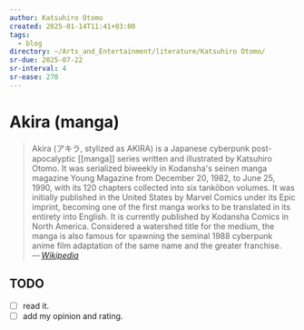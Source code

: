 ```yaml
---
author: Katsuhiro Otomo
created: 2025-01-14T11:41+03:00
tags:
  - blog
directory: ~/Arts_and_Entertainment/literature/Katsuhiro Otomo/
sr-due: 2025-07-22
sr-interval: 4
sr-ease: 270
---
```


# Akira (manga)

> Akira (アキラ, stylized as AKIRA) is a Japanese cyberpunk post-apocalyptic [[manga]] series written and illustrated by Katsuhiro Otomo. It was serialized biweekly in Kodansha's seinen manga magazine Young Magazine from December 20, 1982, to June 25, 1990, with its 120 chapters collected into six tankōbon volumes. It was initially published in the United States by Marvel Comics under its Epic imprint, becoming one of the first manga works to be translated in its entirety into English. It is currently published by Kodansha Comics in North America. Considered a watershed title for the medium, the manga is also famous for spawning the seminal 1988 cyberpunk anime film adaptation of the same name and the greater franchise.\
> — <cite>[Wikipedia](https://en.wikipedia.org/wiki/Akira_(manga))</cite>

## TODO

- [ ] read it.
- [ ] add my opinion and rating.
